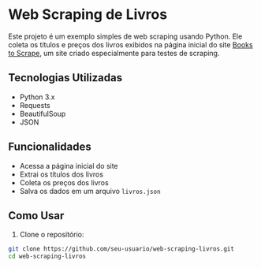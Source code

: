 # Web Scraping de Livros

Este projeto é um exemplo simples de web scraping usando Python. Ele coleta os títulos e preços dos livros exibidos na página inicial do site [Books to Scrape](https://books.toscrape.com), um site criado especialmente para testes de scraping.

## Tecnologias Utilizadas

- Python 3.x
- Requests
- BeautifulSoup
- JSON

## Funcionalidades

- Acessa a página inicial do site
- Extrai os títulos dos livros
- Coleta os preços dos livros
- Salva os dados em um arquivo `livros.json`

## Como Usar

1. Clone o repositório:

```bash
git clone https://github.com/seu-usuario/web-scraping-livros.git
cd web-scraping-livros